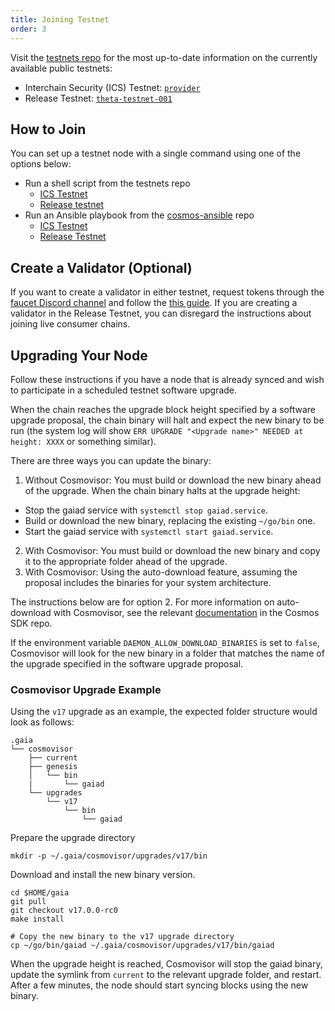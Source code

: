 ```yaml
---
title: Joining Testnet
order: 3
---
```


Visit the [testnets repo](https://github.com/cosmos/testnets) for the most up-to-date information on the currently available public testnets:

* Interchain Security (ICS) Testnet: [`provider`](https://github.com/cosmos/testnets/blob/master/interchain-security/provider/README.md)
* Release Testnet: [`theta-testnet-001`](https://github.com/cosmos/testnets/blob/master/release/README.md)

## How to Join

You can set up a testnet node with a single command using one of the options below:

* Run a shell script from the testnets repo
  * [ICS Testnet](https://github.com/cosmos/testnets/tree/master/interchain-security/provider#bash-script)
  * [Release testnet](https://github.com/cosmos/testnets/blob/master/release/README.md#bash-script)
* Run an Ansible playbook from the [cosmos-ansible](https://github.com/hyphacoop/cosmos-ansible) repo
  * [ICS Testnet](https://github.com/hyphacoop/cosmos-ansible/blob/main/examples/README.md#provider-chain)
  * [Release Testnet](https://github.com/hyphacoop/cosmos-ansible/blob/main/examples/README.md#join-the-cosmos-hub-release-testnet)

## Create a Validator (Optional)

If you want to create a validator in either testnet, request tokens through the [faucet Discord channel](https://discord.com/channels/669268347736686612/953697793476821092) and follow the [this guide](https://github.com/cosmos/testnets/blob/master/interchain-security/VALIDATOR_JOINING_GUIDE.md#creating-a-validator-on-the-provider-chain). If you are creating a validator in the Release Testnet, you can disregard the instructions about joining live consumer chains.

## Upgrading Your Node

Follow these instructions if you have a node that is already synced and wish to participate in a scheduled testnet software upgrade.

When the chain reaches the upgrade block height specified by a software upgrade proposal, the chain binary will halt and expect the new binary to be run (the system log will show `ERR UPGRADE "<Upgrade name>" NEEDED at height: XXXX` or something similar).

There are three ways you can update the binary:

1. Without Cosmovisor: You must build or download the new binary ahead of the upgrade. When the chain binary halts at the upgrade height:
* Stop the gaiad service with `systemctl stop gaiad.service`.
* Build or download the new binary, replacing the existing `~/go/bin` one.
* Start the gaiad service with `systemctl start gaiad.service`.
2. With Cosmovisor: You must build or download the new binary and copy it to the appropriate folder ahead of the upgrade.
3. With Cosmovisor: Using the auto-download feature, assuming the proposal includes the binaries for your system architecture.

The instructions below are for option 2. For more information on auto-download with Cosmovisor, see the relevant [documentation](https://github.com/cosmos/cosmos-sdk/tree/main/tools/cosmovisor#auto-download) in the Cosmos SDK repo.

If the environment variable `DAEMON_ALLOW_DOWNLOAD_BINARIES` is set to `false`, Cosmovisor will look for the new binary in a folder that matches the name of the upgrade specified in the software upgrade proposal.

### Cosmovisor Upgrade Example

Using the `v17` upgrade as an example, the expected folder structure would look as follows:

```shell
.gaia
└── cosmovisor
    ├── current
    ├── genesis
    │   └── bin
    |       └── gaiad
    └── upgrades
        └── v17
            └── bin
                └── gaiad
```

Prepare the upgrade directory

```shell
mkdir -p ~/.gaia/cosmovisor/upgrades/v17/bin
```

Download and install the new binary version.

```shell
cd $HOME/gaia
git pull
git checkout v17.0.0-rc0
make install

# Copy the new binary to the v17 upgrade directory
cp ~/go/bin/gaiad ~/.gaia/cosmovisor/upgrades/v17/bin/gaiad
```

When the upgrade height is reached, Cosmovisor will stop the gaiad binary, update the symlink from `current` to the relevant upgrade folder, and restart. After a few minutes, the node should start syncing blocks using the new binary.